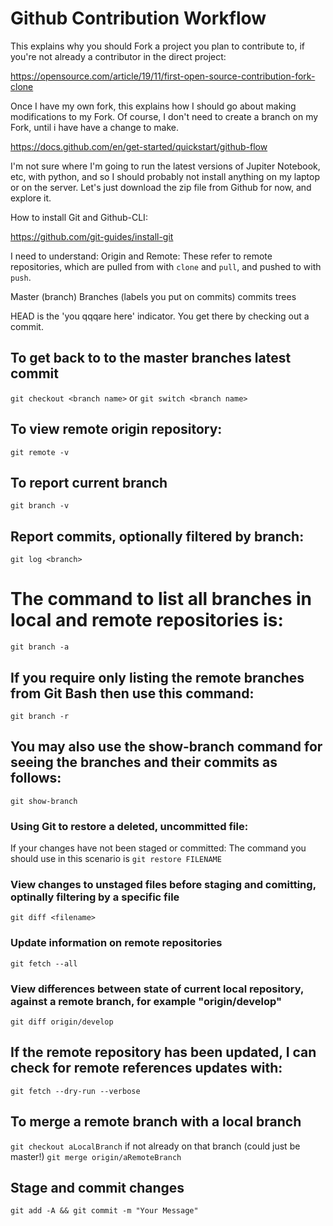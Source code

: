 # Github Contribution Workflow

This explains why you should Fork a project you plan to contribute to, if you're not already a contributor in the direct project:

https://opensource.com/article/19/11/first-open-source-contribution-fork-clone

Once I have my own fork, this explains how I should go about making modifications to my Fork. Of course, I don't need to create a branch on my Fork, until i have have a change to make.

https://docs.github.com/en/get-started/quickstart/github-flow

I'm not sure where I'm going to run the latest versions of Jupiter Notebook, etc, with python, and so I should probably not install anything on my laptop or on the server. Let's just download the zip file from Github for now, and explore it.

How to install Git and Github-CLI:

https://github.com/git-guides/install-git

I need to understand:
Origin and Remote: These refer to remote repositories, which are pulled from with `clone` and `pull`, and pushed to with `push`.

Master (branch)
Branches (labels you put on commits)
commits
trees

HEAD is the 'you qqqare here' indicator. You get there by checking out a commit.

## To get back to to the master branches latest commit
`git checkout <branch name>` or `git switch <branch name>`

## To view remote origin repository:
`git remote -v`

## To report current branch
`git branch -v`

## Report commits, optionally filtered by branch:
`git log <branch>`

# The command to list all branches in local and remote repositories is:
`git branch -a`

## If you require only listing the remote branches from Git Bash then use this command:
`git branch -r`

## You may also use the show-branch command for seeing the branches and their commits as follows:
`git show-branch`

### Using Git to restore a deleted, uncommitted file:
If your changes have not been staged or committed: The command you should use in this scenario is `git restore FILENAME`

### View changes to unstaged files before staging and comitting, optinally filtering by a specific file
`git diff <filename>`

### Update information on remote repositories
`git fetch --all`

### View differences between state of current local repository, against a remote branch, for example "origin/develop"
`git diff origin/develop`

## If the remote repository has been updated, I can check for remote references updates with:
`git fetch --dry-run --verbose`

## To merge a remote branch with a local branch
`git checkout aLocalBranch` if not already on that branch (could just be master!)
`git merge origin/aRemoteBranch`

## Stage and commit changes
`git add -A && git commit -m "Your Message"`




